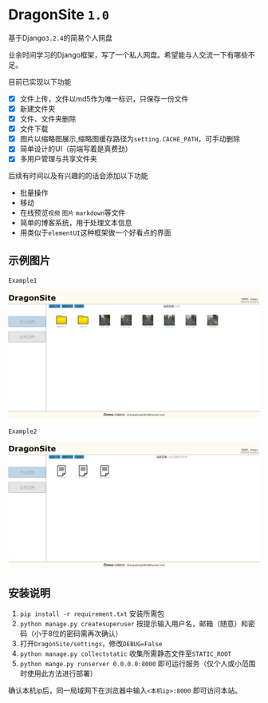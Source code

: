 # DragonSite `1.0`
基于Django`3.2.4`的简易个人网盘

业余时间学习的Django框架，写了一个私人网盘。希望能与人交流一下有哪些不足。

目前已实现以下功能
-   [x] 文件上传，文件以md5作为唯一标识，只保存一份文件
-   [x] 新建文件夹
-   [x] 文件、文件夹删除
-   [x] 文件下载
-   [x] 图片以缩略图展示,缩略图缓存路径为`setting.CACHE_PATH`，可手动删除
-   [x] 简单设计的UI（前端写着是真费劲）
-   [x] 多用户管理与共享文件夹

后续有时间以及有兴趣的的话会添加以下功能
* 批量操作
* 移动
* 在线预览`视频` `图片` `markdown`等文件
* 简单的博客系统，用于处理文本信息
* 用类似于`elementUI`这种框架做一个好看点的界面

## 示例图片

`Example1`

<img src="example1.png" style="zoom:50%" alt='example1'>

`Example2`

<img src="example2.png" style="zoom:50%" alt='example1'>

## 安装说明

1.  `pip install -r requirement.txt` 安装所需包
2.  `python manage.py createsuperuser` 按提示输入用户名，邮箱（随意）和密码（小于8位的密码需再次确认）
3.  打开`DragonSite/settings`，修改`DEBUG=False`
4.  `python manage.py collectstatic` 收集所需静态文件至`STATIC_ROOT`
5.  `python mange.py runserver 0.0.0.0:8000` 即可运行服务（仅个人或小范围时使用此方法进行部署）

确认本机ip后，同一局域网下在浏览器中输入`<本机ip>:8000` 即可访问本站。
